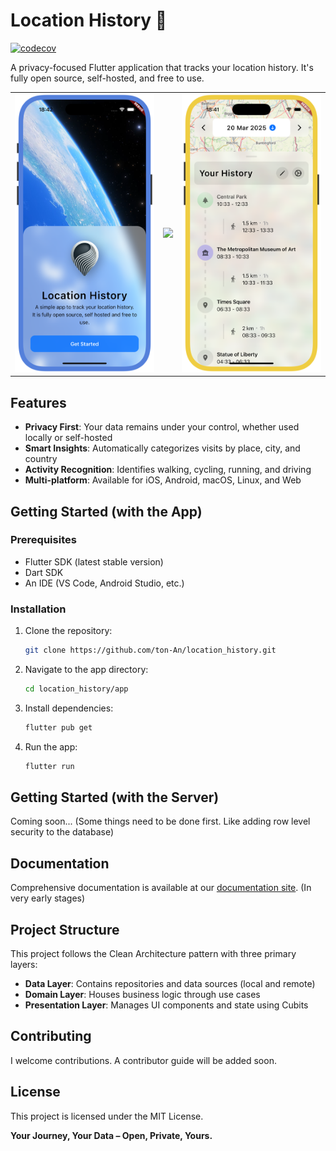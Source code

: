# Location History 📍
[![codecov](https://codecov.io/gh/ton-An/location_history/graph/badge.svg?token=X5F77OEGXS)](https://codecov.io/gh/ton-An/location_history)

A privacy-focused Flutter application that tracks your location history. It's fully open source, self-hosted, and free to use.

|   |   |   |
|---|---|---|
![](/docs/public/assets/screenshots/home.png)  |  ![](/docs/public/assets/screenshots/map.png) |  ![](/docs/public/assets/screenshots/map_modal.png)

## Features

- **Privacy First**: Your data remains under your control, whether used locally or self-hosted
- **Smart Insights**: Automatically categorizes visits by place, city, and country
- **Activity Recognition**: Identifies walking, cycling, running, and driving
- **Multi-platform**: Available for iOS, Android, macOS, Linux, and Web

## Getting Started (with the App)

### Prerequisites

- Flutter SDK (latest stable version)
- Dart SDK
- An IDE (VS Code, Android Studio, etc.)

### Installation

1. Clone the repository:
   ```bash
   git clone https://github.com/ton-An/location_history.git
   ```

2. Navigate to the app directory:
   ```bash
   cd location_history/app
   ```

3. Install dependencies:
   ```bash
   flutter pub get
   ```

4. Run the app:
   ```bash
   flutter run
   ```

## Getting Started (with the Server)

Coming soon... (Some things need to be done first. Like adding row level security to the database)

## Documentation

Comprehensive documentation is available at our [documentation site](https://ton-an.github.io/location_history/). (In very early stages)

## Project Structure

This project follows the Clean Architecture pattern with three primary layers:

- **Data Layer**: Contains repositories and data sources (local and remote)
- **Domain Layer**: Houses business logic through use cases
- **Presentation Layer**: Manages UI components and state using Cubits

## Contributing

I welcome contributions. A contributor guide will be added soon.

## License

This project is licensed under the MIT License.


**Your Journey, Your Data – Open, Private, Yours.**